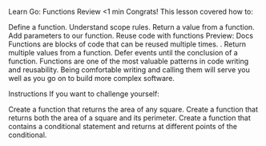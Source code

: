 Learn Go: Functions
Review
<1 min
Congrats! This lesson covered how to:

Define a function.
Understand scope rules.
Return a value from a function.
Add parameters to our function.
Reuse code with 
functions
Preview: Docs Functions are blocks of code that can be reused multiple times.
.
Return multiple values from a function.
Defer events until the conclusion of a function.
Functions are one of the most valuable patterns in code writing and reusability. Being comfortable writing and calling them will serve you well as you go on to build more complex software.

Instructions
If you want to challenge yourself:

Create a function that returns the area of any square.
Create a function that returns both the area of a square and its perimeter.
Create a function that contains a conditional statement and returns at different points of the conditional.